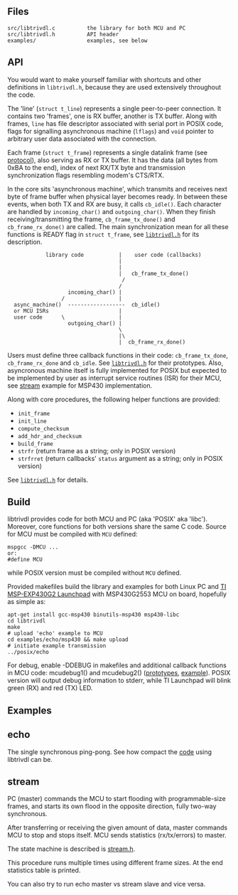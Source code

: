 
Files
-----
```
src/libtrivdl.c          the library for both MCU and PC
src/libtrivdl.h          API header
examples/                examples, see below
```

API
---

You would want to make yourself familiar with shortcuts 
and other definitions in `libtrivdl.h`,
because they are used extensively throughout the code.

The 'line' (`struct t_line`) represents a single peer-to-peer connection.
It contains two 'frames', one is RX buffer, another is TX buffer.
Along with frames, `line` has file descriptor associated with serial port in POSIX code,
flags for signalling asynchronous machine (`lflags`) and `void` pointer to
arbitrary user data associated with the connection.

Each frame (`struct t_frame`) represents a single 
datalink frame (see [protocol](protocol.md)), also serving
as RX or TX buffer.
It has the data (all bytes from 0xBA to the end), 
index of next RX/TX byte 
and transmission synchronization flags resembling modem's CTS/RTX.

In the core sits 'asynchronous machine', which transmits and receives
next byte of frame buffer when physical layer becomes ready.
In between these events, when both TX and RX are busy, it calls `cb_idle()`.
Each character are handled by `incoming_char()` and `outgoing_char()`.
When they finish receiving/transmitting the frame, `cb_frame_tx_done()`
and `cb_frame_rx_done()` are called.
The main synchronization mean for all these functions is READY flag
in `struct t_frame`, see [`libtrivdl.h`](../src/libtrivdl.h) for its description.

```
            library code           |    user code (callbacks)
                                   |
                                   |
                                   |   cb_frame_tx_done()
                                    /
                                   /
                   incoming_char() |
                 /                 |
  async_machine()  ------------------  cb_idle()
  or MCU ISRs                      |
  user code      \                 |
                   outgoing_char() |
                                   \
                                   |\
                                   |  cb_frame_rx_done()
```

Users must define three callback functions in their code: `cb_frame_tx_done`, 
`cb_frame_rx_done` and `cb_idle`. See [`libtrivdl.h`](../src/libtrivdl.h) for 
their prototypes.
Also, asyncronous machine itself is fully implemented for POSIX
but expected to be implemented by user as interrupt service routines (ISR)
for their MCU, see [stream](../examples/stream/msp430/stream.c) example 
for MSP430 implementation.

Along with core procedures, the following helper functions are provided:

* `init_frame`
* `init_line`
* `compute_checksum`
* `add_hdr_and_checksum`
* `build_frame`
* `strfr` (return frame as a string; only in POSIX version)
* `strfrret` (return callbacks' `status` argument as a string; only in POSIX version)

See [`libtrivdl.h`](../src/libtrivdl.h) for details.

Build
-----

libtrivdl provides code for both MCU and PC (aka 'POSIX' aka 'libc').
Moreover, core functions for both versions share the same C code.
Source for MCU must be compiled with `MCU` defined:
```
mspgcc -DMCU ...
or:
#define MCU
```
while POSIX version must be compiled without `MCU` defined.

Provided makefiles build the library and examples for both Linux PC and 
[TI MSP-EXP430G2 Launchpad](http://www.ti.com/tool/MSP-EXP430G2)
with MSP430G2553 MCU on board, hopefully as simple as:
```
apt-get install gcc-msp430 binutils-msp430 msp430-libc
cd libtrivdl
make
# upload 'echo' example to MCU
cd examples/echo/msp430 && make upload
# initiate example transmission
../posix/echo
```

For debug, enable -DDEBUG in makefiles
and additional callback functions in MCU code: mcudebug1() and mcudebug2()
([prototypes](../src/libtrivdl.h), [example](../examples/stream/msp430/stream.c)).
POSIX version will output debug information to stderr, 
while TI Launchpad will blink green (RX) and red (TX) LED.


Examples
--------

## echo

The single synchronous ping-pong.
See how compact the [code](../examples/echo/posix/echo.c) using libtrivdl can be.

## stream

PC (master) commands the MCU to start flooding with programmable-size
frames,
and starts its own flood in the opposite direction,
fully two-way synchronous.

After transferring or receiving the given amount of data, master
commands MCU to stop and stops itself.
MCU sends statistics (rx/tx/errors) to master.

The state machine is described is [stream.h](../examples/stream/stream.h).

This procedure runs multiple times using different frame sizes.
At the end statistics table is printed.

You can also try to run echo master vs stream slave and vice versa.


